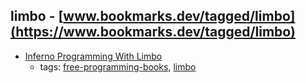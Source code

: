 limbo - [www.bookmarks.dev/tagged/limbo](https://www.bookmarks.dev/tagged/limbo)
---
* [Inferno Programming With Limbo](http://doc.cat-v.org/inferno/books/inferno_programming_with_limbo/)
    * tags: [free-programming-books](../tagged/free-programming-books.md), [limbo](../tagged/limbo.md)
